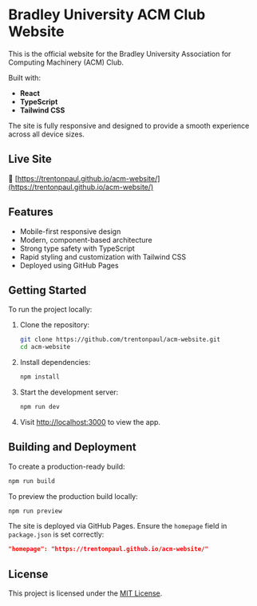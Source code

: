 # Bradley University ACM Club Website

This is the official website for the Bradley University Association for Computing Machinery (ACM) Club.

Built with:

- **React**
- **TypeScript**
- **Tailwind CSS**

The site is fully responsive and designed to provide a smooth experience across all device sizes.

## Live Site

🔗 [https://trentonpaul.github.io/acm-website/](https://trentonpaul.github.io/acm-website/)

## Features

- Mobile-first responsive design
- Modern, component-based architecture
- Strong type safety with TypeScript
- Rapid styling and customization with Tailwind CSS
- Deployed using GitHub Pages

## Getting Started

To run the project locally:

1. Clone the repository:
   ```bash
   git clone https://github.com/trentonpaul/acm-website.git
   cd acm-website
   ```
2. Install dependencies:
   ```bash
   npm install
   ```
3. Start the development server:
   ```bash
   npm run dev
   ```
4. Visit [http://localhost:3000](http://localhost:3000) to view the app.

## Building and Deployment

To create a production-ready build:

```bash
npm run build
```

To preview the production build locally:

```bash
npm run preview
```

The site is deployed via GitHub Pages. Ensure the `homepage` field in `package.json` is set correctly:

```json
"homepage": "https://trentonpaul.github.io/acm-website/"
```

## License

This project is licensed under the [MIT License](LICENSE).
